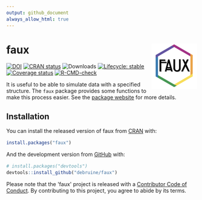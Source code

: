 ```yaml
---
output: github_document
always_allow_html: true
---
```


# faux <a href="https://debruine.github.io/faux"><img src="man/figures/logo.png" align="right" height="120" /></a>

<!-- rmarkdown v1 -->
<!-- README.md is generated from README.Rmd. Please edit that file -->

<!-- badges: start -->
[![DOI](https://zenodo.org/badge/163506566.svg)](https://zenodo.org/badge/latestdoi/163506566)
[![CRAN status](https://www.r-pkg.org/badges/version-last-release/faux)](https://CRAN.R-project.org/package=faux)
![Downloads](https://cranlogs.r-pkg.org/badges/grand-total/faux)
[![Lifecycle: stable](https://img.shields.io/badge/lifecycle-stable-brightgreen.svg)](https://lifecycle.r-lib.org/articles/stages.html#stable)
[![Coverage status](https://codecov.io/gh/debruine/faux/branch/master/graph/badge.svg)](https://codecov.io/github/debruine/faux?branch=master)
[![R-CMD-check](https://github.com/debruine/faux/workflows/R-CMD-check/badge.svg)](https://github.com/debruine/faux/actions)
<!-- badges: end -->





It is useful to be able to simulate data with a specified structure. The `faux` package provides some functions to make this process easier. See the [package website](https://debruine.github.io/faux/) for more details.

## Installation

You can install the released version of faux from [CRAN](https://CRAN.R-project.org) with:

``` r
install.packages("faux")
```

And the development version from [GitHub](https://github.com/debruine/faux) with:

``` r
# install.packages("devtools")
devtools::install_github("debruine/faux")
```

Please note that the 'faux' project is released with a [Contributor Code of Conduct](https://github.com/debruine/faux/blob/master/CODE_OF_CONDUCT.md). By contributing to this project, you agree to abide by its terms.

